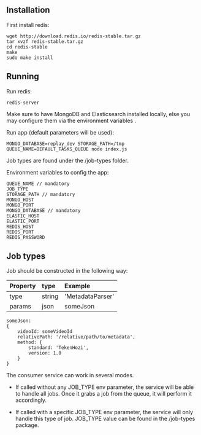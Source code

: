 ## Installation
First install redis:
```
wget http://download.redis.io/redis-stable.tar.gz
tar xvzf redis-stable.tar.gz
cd redis-stable
make
sudo make install

```

## Running
Run redis:
```
redis-server
```
Make sure to have MongoDB and Elasticsearch installed locally, else you may configure them via the environment variables .

Run app (default parameters will be used):
```
MONGO_DATABASE=replay_dev STORAGE_PATH=/tmp QUEUE_NAME=DEFAULT_TASKS_QUEUE node index.js
```

Job types are found under the /job-types folder.

Environment variables to config the app:
```
QUEUE_NAME // mandatory
JOB_TYPE
STORAGE_PATH // mandatory
MONGO_HOST
MONGO_PORT
MONGO_DATABASE // mandatory
ELASTIC_HOST
ELASTIC_PORT
REDIS_HOST
REDIS_PORT
REDIS_PASSWORD
```

## Job types
Job should be constructed in the following way:

| Property      | type          |      Example     |
|:------------- |:--------------|:-----------------|
| type          | string        | 'MetadataParser' |
| params        | json          | someJson         |

```
someJson:
{
	videoId: someVideoId
	relativePath: '/relative/path/to/metadata',
	method: {
		standard: 'TekenHozi',
		version: 1.0
	}
}
```

The consumer service can work in several modes.
* If called without any JOB_TYPE env parameter, the service will be able to handle all jobs.
Once it grabs a job from the queue, it will perform it accordingly.

* If called with a specific JOB_TYPE env parameter, the service will only handle this type of job.
JOB_TYPE value can be found in the /job-types package.

